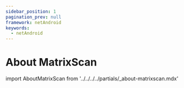 ```yaml
---
sidebar_position: 1
pagination_prev: null
framework: netAndroid
keywords:
  - netAndroid
---
```


# About MatrixScan

import AboutMatrixScan from '../../../../partials/_about-matrixscan.mdx'

<AboutMatrixScan />
